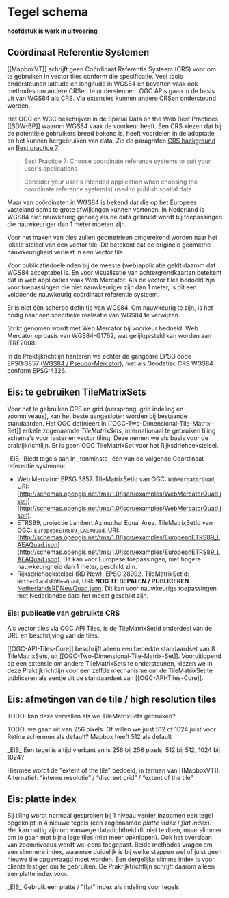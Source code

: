 # Tegel schema
**hoofdstuk is werk in uitvoering**

## Coördinaat Referentie Systemen
[[MapboxVT]] schrijft geen Coördinaat Referentie Systeem (CRS) voor om te gebruiken in vector tiles conform die specificatie.
Veel tools ondersteunen latitude en longitude in WGS84 en bevatten vaak ook methodes om andere CRSen te ondersteunen. OGC APIs gaan in de basis uit van WGS84 als CRS. Via extensies kunnen andere CRSen ondersteund worden.

Het OGC en W3C beschrijven in de Spatial Data on the Web Best Practices [[SDW-BP]] waarom WGS84 vaak de voorkeur heeft. Een CRS kiezen dat bij de potentiële gebruikers breed bekend is, heeft voordelen in de adoptatie en het kunnen hergebruiken van data. Zie de paragrafen [CRS background](https://www.w3.org/TR/sdw-bp/#CRS-background) en [Best practice 7](https://www.w3.org/TR/sdw-bp/#bp-crs-choice):

> Best Practice 7: Choose coordinate reference systems to suit your user's applications
>
> Consider your user's intended application when choosing the coordinate reference system(s) used to publish spatial data

Maar van coördinaten in WGS84 is bekend dat die op het Europees vasteland soms te grote afwijkingen kunnen vertonen. In Nederland is WGS84 niet nauwkeurig genoeg als de data gebruikt wordt bij toepassingen die nauwkeuriger dan 1 meter moeten zijn.

Voor het maken van tiles zullen geometrieen omgerekend worden naar het lokale stelsel van een vector tile. Dit betekent dat de originele geometrie nauwkeurigheid verliest in een vector tile.

Voor publicatiedoeleinden bij de meeste (web)applicatie geldt daarom dat WGS84 acceptabel is. En voor visualisatie van achtergrondkaarten betekent dat in web applicaties vaak Web Mercator. Als de vector tiles bedoeld zijn voor toepassingen die niet nauwkeuriger zijn dan 1 meter, is dit een voldoende nauwkeurig coördinaat referentie systeem.

<p class="note" title="Notitie over realisatie van WGS84 en Web Mercator">
Er is niet één scherpe definitie van WGS84. Om nauwkeurig te zijn, is het nodig naar een specifieke realisatie van WGS84 te verwijzen.

Strikt genomen wordt met Web Mercator bij voorkeur bedoeld: Web Mercator op basis van WGS84-G1762, wat gelijkgesteld kan worden aan ITRF2008.

In de Praktijkrichtlijn hanteren we echter de gangbare EPSG code EPSG:3857 ([WGS84 / Pseudo-Mercator](https://epsg.org/crs_3857/WGS-84-Pseudo-Mercator.html)), met als Geodetisc CRS WGS84 conform EPSG:4326.
</p>

## Eis: te gebruiken TileMatrixSets
Voor het te gebruiken CRS en grid (oorsprong, grid indeling en zoomniveaus), kan het beste aangesloten worden bij bestaande standaarden. Het OGC definieert in [[OGC-Two-Dimensional-Tile-Matrix-Set]] enkele zogenaamde _TileMatrixSets_, internationaal te gebruiken tiling schema's voor raster en vector tiling. Deze nemen we als basis voor de praktijkrichtlijn. Er is geen OGC TileMatrixSet voor het Rijksdriehoekstelsel.

<div class="advisement">
_EIS_ Biedt tegels aan in _tenminste_ één van de volgende Coordinaat referentie systemen:

* Web Mercator: EPSG:3857. TileMatrixSetId van OGC: `WebMercatorQuad`, URI: [http://schemas.opengis.net/tms/1.0/json/examples/WebMercatorQuad.json](http://schemas.opengis.net/tms/1.0/json/examples/WebMercatorQuad.json).
* ETRS89, projectie Lambert Azimuthal Equal Area. TileMatrixSetId van OGC: `EuropeanETRS89_LAEAQuad`, URI: [http://schemas.opengis.net/tms/1.0/json/examples/EuropeanETRS89_LAEAQuad.json](http://schemas.opengis.net/tms/1.0/json/examples/EuropeanETRS89_LAEAQuad.json). Dit kan voor Europese toepassingen, met hogere nauwkeurigheid dan 1 meter, geschikt zijn.
* Rijksdriehoekstelsel (RD New), EPSG:28992. TileMatrixSetId: `NetherlandsRDNewQuad`, URI: **NOG TE BEPALEN / PUBLICEREN** [NetherlandsRDNewQuad.json](media/NetherlandsRDNewQuad.json). Dit kan voor nauwkeurige toepassingen met Nederlandse data het meest geschikt zijn.
</div>

### Eis: publicatie van gebruikte CRS
Als vector tiles via OGC API Tiles, is de TileMatrixSetId onderdeel van de URL en beschrijving van de tiles.

<p class="note" title="OGC API Tiles beschrijft beperkte set TileMatrixSets">
[[OGC-API-Tiles-Core]] beschrijft alleen een beperkte standaardset van 8 TileMatrixSets, uit [[OGC-Two-Dimensional-Tile-Matrix-Set]]. Vooruitlopend op een extensie om andere TileMatrixSets te ondersteunen, kiezen we in deze Praktijkrichtlijn voor een zelfde mechanisme om de TileMatrixSet te publiceren als eentje uit de standaardset van [[OGC-API-Tiles-Core]].
</p>

## Eis: afmetingen van de tile / high resolution tiles
TODO: kan deze vervallen als we TileMatrixSets gebruiken?

TODO: we gaan uit van 256 pixels. Of willen we juist 512 of 1024 juist voor Retina schermen als default? Mapbox heeft 512 als default

<div class="advisement">
_EIS_ Een tegel is altijd vierkant en is 256 bij 256 pixels, 512 bij 512, 1024 bij 1024?
</div>

Hiermee wordt de "extent of the tile" bedoeld, in termen van [[MapboxVT]].
Alternatief: “interne resolutie” / “discreet grid” / “extent of the tile”

## Eis: platte index
Bij tiling wordt normaal gesproken bij 1 niveau verder inzoomen een tegel opgeknipt in 4 nieuwe tegels (een zogenaamde _platte index_ / _flat index_). Het kan nuttig zijn om vanwege datadichtheid dit niet te doen, maar slimmer om te gaan met bijna lege tiles (niet meer opknippen). Ook het overslaan van zoomniveaus wordt wel eens toegepast. Beide methodes vragen om een slimmere index, waarmee duidelijk is bij welke stappen wel of juist geen nieuwe tile opgevraagd moet worden. Een dergelijke slimme index is voor clients lastiger om te gebruiken. De Prakrijktrichtlijn schrijft daarom alleen een platte index voor.

<div class="advisement">
_EIS_ Gebruik een platte / "flat" index als indeling voor tegels.
</div>

